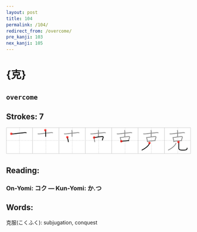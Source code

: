 ```yaml
---
layout: post
title: 104
permalink: /104/
redirect_from: /overcome/
pre_kanji: 103
nex_kanji: 105
---
```


# {克}

## `overcome`

## Strokes: 7

<div class="stroke"><img src="../images/E5858B.png" /></div>

## Reading:

### On-Yomi: コク &mdash; Kun-Yomi: か.つ

## Words:

克服(こくふく): subjugation, conquest

